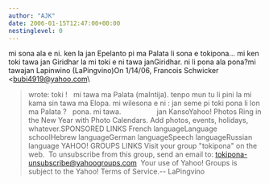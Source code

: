 ```yaml
---
author: "AJK"
date: 2006-01-15T12:47:00+00:00
nestinglevel: 0
---
```

mi sona ala e ni. ken la jan Epelanto pi ma Palata li sona e tokipona... mi ken toki tawa jan Giridhar la mi toki e ni tawa janGiridhar. ni li pona ala pona?mi tawajan Lapinwino (LaPingvino)On 1/14/06, Francois Schwicker <[bubi4919@yahoo.com](mailto://bubi4919@yahoo.com)\
> wrote:
toki !   mi tawa ma Palata (maIntija). tenpo mun tu li pini la mi kama sin tawa ma Elopa. mi wilesona e ni : jan seme pi toki pona li lon ma Palata ?   pona. mi tawa.                  jan KansoYahoo! Photos Ring in the New Year with Photo Calendars. Add photos, events, holidays, whatever.SPONSORED LINKS French languageLanguage schoolHebrew languageGerman languageSpeech languageRussian language YAHOO! GROUPS LINKS Visit your group "tokipona" on the web.  To unsubscribe from this group, send an email to: [tokipona-unsubscribe@yahoogroups.com](mailto://tokipona-unsubscribe@yahoogroups.com)  Your use of Yahoo! Groups is subject to the Yahoo! Terms of Service.--
 LaPingvino
